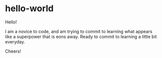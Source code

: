 # hello-world

Hello!

I am a novice to code, and am trying to commit to learning what appears like a superpower that is eons away. Ready to commit to learning a little bit everyday. 

Cheers!
